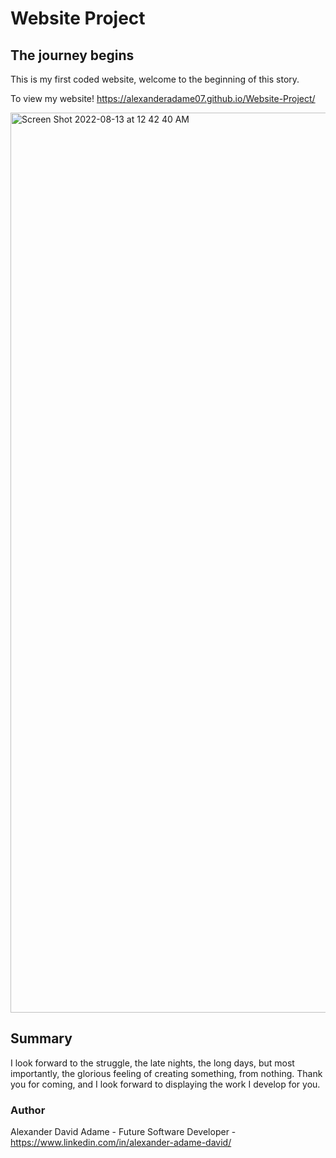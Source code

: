 # Website Project

## The journey begins

This is my first coded website, welcome to the beginning of this story.

To view my website!
https://alexanderadame07.github.io/Website-Project/

<img width="1440" alt="Screen Shot 2022-08-13 at 12 42 40 AM" src="https://user-images.githubusercontent.com/110954253/184470560-345fccdf-1d96-46cf-919f-0ea805fdbb87.png">

## Summary

I look forward to the struggle, the late nights, the long days, but most importantly, the glorious feeling of creating something, from nothing. 
Thank you for coming, and I look forward to displaying the work I develop for you.

### Author
Alexander David Adame - Future Software Developer - https://www.linkedin.com/in/alexander-adame-david/
